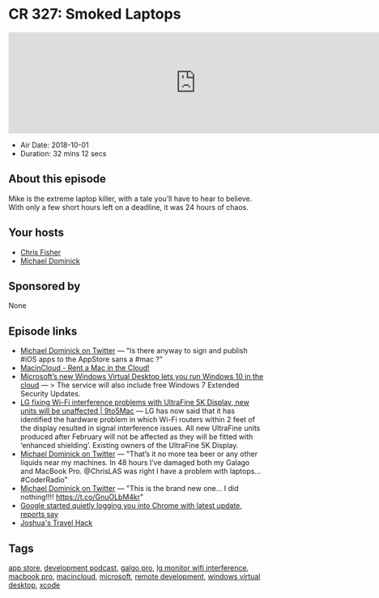 # CR 327: Smoked Laptops

<iframe src="https://player.fireside.fm/v2/MLf2ZzhC+x9EbE0Br?theme=dark" width="740" height="200" frameborder="0" scrolling="no"></iframe>

* Air Date: 2018-10-01
* Duration: 32 mins 12 secs

## About this episode

Mike is the extreme laptop killer, with a tale you’ll have to hear to believe. With only a few short hours left on a deadline, it was 24 hours of chaos.

## Your hosts
* [Chris Fisher](https://coder.show/hosts/chrislas)
* [Michael Dominick](https://coder.show/hosts/michael)

## Sponsored by

None



## Episode links

  * [Michael Dominick on Twitter](https://twitter.com/dominucco/status/1043500880576884736 "Michael Dominick on Twitter") — "Is there anyway to sign and publish #iOS apps to the AppStore sans a #mac ?"
  * [MacinCloud - Rent a Mac in the Cloud!](https://www.macincloud.com/ "MacinCloud - Rent a Mac in the Cloud!")
  * [Microsoft’s new Windows Virtual Desktop lets you run Windows 10 in the cloud](https://techcrunch.com/2018/09/24/microsofts-new-windows-virtual-desktop-lets-you-run-windows-10-in-the-cloud/ "Microsoft’s new Windows Virtual Desktop lets you run Windows 10 in the cloud") — > The service will also include free Windows 7 Extended Security Updates.
  * [LG fixing Wi-Fi interference problems with UltraFine 5K Display, new units will be unaffected | 9to5Mac](https://9to5mac.com/2017/02/03/lg-fixes-wifi-interference-problems-with-ultrafine-usb-c-5k-display-new-units-unaffected/ "LG fixing Wi-Fi interference problems with UltraFine 5K Display, new units will be unaffected | 9to5Mac") — LG has now said that it has identified the hardware problem in which Wi-Fi routers within 2 feet of the display resulted in signal interference issues. All new UltraFine units produced after February will not be affected as they will be fitted with ‘enhanced shielding’. Existing owners of the UltraFine 5K Display.
  * [Michael Dominick on Twitter](https://twitter.com/dominucco/status/1043465700554289152 "Michael Dominick on Twitter") — "That’s it no more tea beer or any other liquids near my machines. In 48 hours I’ve damaged both my Galago and MacBook Pro. @ChrisLAS was right I have a problem with laptops... #CoderRadio"
  * [Michael Dominick on Twitter](https://twitter.com/dominucco/status/1043868398311141378 "Michael Dominick on Twitter") — "This is the brand new one... I did nothing!!!! https://t.co/GnuOLbM4kr"
  * [Google started quietly logging you into Chrome with latest update, reports say](https://www.cnet.com/google-amp/news/google-started-quietly-logging-you-into-chrome-with-latest-update-reports-say/ "Google started quietly logging you into Chrome with latest update, reports say")
  * [Joshua's Travel Hack](https://pastebin.com/LH0Wpexw "Joshua's Travel Hack")



## Tags

[app store](https://coder.show/tags/app%20store), [development podcast](https://coder.show/tags/development%20podcast), [galgo pro](https://coder.show/tags/galgo%20pro), [lg monitor wifi interference](https://coder.show/tags/lg%20monitor%20wifi%20interference), [macbook pro](https://coder.show/tags/macbook%20pro), [macincloud](https://coder.show/tags/macincloud), [microsoft](https://coder.show/tags/microsoft), [remote development](https://coder.show/tags/remote%20development), [windows virtual desktop](https://coder.show/tags/windows%20virtual%20desktop), [xcode](https://coder.show/tags/xcode)